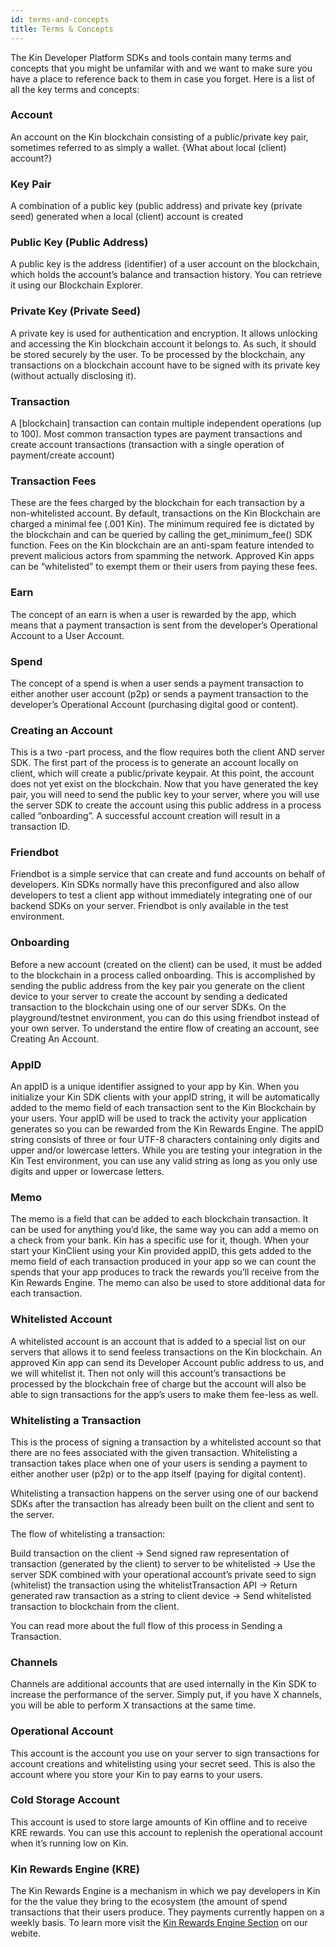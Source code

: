 ```yaml
---
id: terms-and-concepts
title: Terms & Concepts
---
```


The Kin Developer Platform SDKs and tools contain many terms and concepts that you might be unfamilar with and we want to make sure you have a place to reference back to them in case you forget.  Here is a list of all the key terms and concepts:

### Account

An account on the Kin blockchain consisting of a public/private key pair, sometimes referred to as simply a wallet. {What about local (client) account?}

### Key Pair

A combination of a public key (public address) and private key (private seed) generated when a local (client) account is created

### Public Key (Public Address)

A public key is the address (identifier) of a user account on the blockchain, which holds the account’s balance and transaction history. You can retrieve it using our Blockchain Explorer.

### Private Key (Private Seed)

A private key is used for authentication and encryption. It allows unlocking and accessing the Kin blockchain account it belongs to. As such, it should be stored securely by the user. To be processed by the blockchain, any transactions on a blockchain account have to be signed with its private key (without actually disclosing it).

### Transaction

A [blockchain] transaction can contain multiple independent operations (up to 100). 
Most common transaction types are payment transactions and create account transactions (transaction with a single operation of payment/create account)

### Transaction Fees

These are the fees charged by the blockchain for each transaction by a non-whitelisted account.  By default, transactions on the Kin Blockchain are charged a minimal fee (.001 Kin). The minimum required fee is dictated by the blockchain and can be queried by calling the get_minimum_fee() SDK function.  Fees on the Kin blockchain are an anti-spam feature intended to prevent malicious actors from spamming the network.  Approved Kin apps can be “whitelisted” to exempt them or their users from paying these fees.

### Earn

The concept of an earn is when a user is rewarded by the app, which means that a payment transaction is sent from the developer’s Operational Account to a User Account.

### Spend

The concept of a spend is when a user sends a payment transaction to either another user account (p2p) or sends a payment transaction to the developer’s Operational Account (purchasing digital good or content).

### Creating an Account

This is a two -part process, and the flow requires both the client AND server SDK.  The first part of the process is to generate an account locally on client, which will create a public/private keypair.  At this point, the account does not yet exist on the blockchain.  Now that you have generated the key pair, you will need to send the public key to your server, where you will use the server SDK to create the account using this public address in a process called “onboarding”.  A successful account creation will result in a transaction ID.

### Friendbot

Friendbot is a simple service that can create and fund accounts on behalf of developers. Kin SDKs normally have this preconfigured and also allow developers to test a client app without immediately integrating one of our backend SDKs on your server. Friendbot is only available in the test environment.


### Onboarding

Before a new account (created on the client) can be used, it must be added to the blockchain in a process called onboarding.  This is accomplished by sending the public address from the key pair you generate on the client device to your server to create the account by sending a dedicated transaction to the blockchain using one of our server SDKs. On the playground/testnet environment, you can do this using friendbot instead of your own server.  To understand the entire flow of creating an account, see Creating An Account.

### AppID 

An appID is a unique identifier assigned to your app by Kin. When you initialize your Kin SDK clients with your appID string, it will be automatically added to the memo field of each transaction sent to the Kin Blockchain by your users. Your appID will be used to track the activity your application generates so you can be rewarded from the Kin Rewards Engine.  The appID string consists of three or four UTF-8 characters containing only digits and upper and/or lowercase letters. While you are testing your integration in the Kin Test environment, you can use any valid string as long as you only use digits and upper or lowercase letters.

### Memo

The memo is a field that can be added to each blockchain transaction.  It can be used for anything you’d like, the same way you can add a memo on a check from your bank.  Kin has a specific use for it, though.  When your start your KinClient using your Kin provided appID, this gets added to the memo field of each transaction produced in your app so we can count the spends that your app produces to track the rewards you’ll receive from the Kin Rewards Engine. The memo can also be used to store additional data for each transaction.

### Whitelisted Account

A whitelisted account is an account that is added to a special list on our servers that allows it to send feeless transactions on the Kin blockchain.  An approved Kin app can send its Developer Account public address to us, and we will whitelist it.  Then not only will this account’s transactions be processed by the blockchain free of charge but the account will also be able to sign transactions for the app’s users to make them fee-less as well.

### Whitelisting a Transaction

This is the process of signing a transaction by a whitelisted account so that there are no fees associated with the given transaction.  Whitelisting a transaction takes place when one of your users is sending a payment to either another user (p2p) or to the app itself (paying for digital content).

Whitelisting a transaction happens on the server using one of our backend SDKs after the transaction has already been built on the client and sent to the server.

The flow of whitelisting a transaction:

Build transaction on the client -> Send signed raw representation of transaction (generated by the client) to server to be whitelisted ->  Use the server SDK combined with your operational account’s private seed to sign (whitelist) the transaction using the whitelistTransaction API -> Return generated raw transaction as a string to client device -> Send whitelisted transaction to blockchain from the client.

You can read more about the full flow of this process in Sending a Transaction.

### Channels

Channels are additional accounts that are used internally in the Kin SDK to increase the performance of the server. Simply put, if you have X channels, you will be able to perform X transactions at the same time.

### Operational Account

This account is the account you use on your server to sign transactions for account creations and whitelisting using your secret seed. This is also the account where you store your Kin to pay earns to your users.

### Cold Storage Account

This account is used to store large amounts of Kin offline and to receive KRE rewards.  You can use this account to replenish the operational account when it’s running low on Kin.

### Kin Rewards Engine (KRE)

The Kin Rewards Engine is a mechanism in which we pay developers in Kin for the the value they bring to the ecosystem (the amount of spend transactions that their users produce.  They payments currently happen on a weekly basis.  To learn more visit the [Kin Rewards Engine Section](https://kin.org/kre) on our webite.


